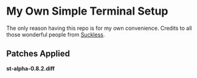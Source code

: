 # My Own Simple Terminal Setup
The only reason having this repo is for my own convenience. Credits to all those wonderful people from [Suckless](https://suckless.org).

## Patches Applied
**st-alpha-0.8.2.diff**

